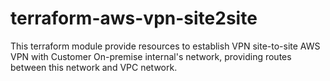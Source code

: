 # terraform-aws-vpn-site2site

This terraform module provide resources to establish VPN site-to-site AWS VPN with Customer On-premise internal's network, providing routes between this network and VPC network. 

